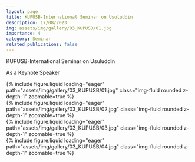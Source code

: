 ```yaml
---
layout: page
title: KUPUSB-International Seminar on Usuluddin
description: 17/08/2023
img: assets/img/gallery/03_KUPUSB/01.jpg
importance: 4
category: Seminar
related_publications: false
---
```


<p class="distill-post-title">KUPUSB-International Seminar on Usuluddin
</p>

As a Keynote Speaker

<div class="row mt-3">
    <div class="col-sm mt-3 mt-md-0">
        {% include figure.liquid loading="eager" path="assets/img/gallery/03_KUPUSB/01.jpg" class="img-fluid rounded z-depth-1" zoomable=true %}
    </div>
    <div class="col-sm mt-3 mt-md-0">
        {% include figure.liquid loading="eager" path="assets/img/gallery/03_KUPUSB/02.jpg" class="img-fluid rounded z-depth-1" zoomable=true %}
    </div>
    <div class="col-sm mt-3 mt-md-0">
        {% include figure.liquid loading="eager" path="assets/img/gallery/03_KUPUSB/03.jpg" class="img-fluid rounded z-depth-1" zoomable=true %}
    </div>
    <div class="col-sm mt-3 mt-md-0">
        {% include figure.liquid loading="eager" path="assets/img/gallery/03_KUPUSB/04.jpg" class="img-fluid rounded z-depth-1" zoomable=true %}
    </div>
</div>
